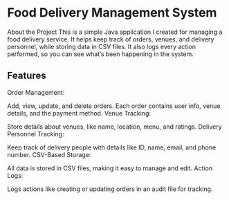 # Food Delivery Management System 
About the Project
This is a simple Java application I created for managing a food delivery service. It helps keep track of orders, venues, and delivery personnel, while storing data in CSV files. 
It also logs every action performed, so you can see what’s been happening in the system.

## Features
Order Management:

Add, view, update, and delete orders.
Each order contains user info, venue details, and the payment method.
Venue Tracking:

Store details about venues, like name, location, menu, and ratings.
Delivery Personnel Tracking:

Keep track of delivery people with details like ID, name, email, and phone number.
CSV-Based Storage:

All data is stored in CSV files, making it easy to manage and edit.
Action Logs:

Logs actions like creating or updating orders in an audit file for tracking.
